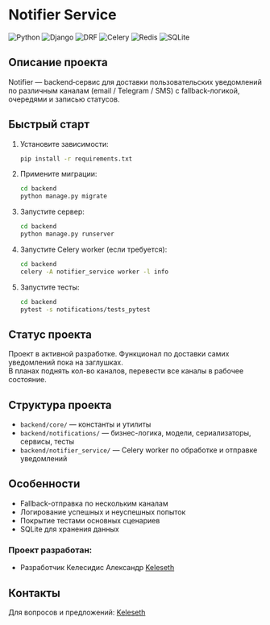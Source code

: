 # Notifier Service

![Python](https://img.shields.io/badge/python-3670A0?style=for-the-badge&logo=python&logoColor=ffdd54)
![Django](https://img.shields.io/badge/django-092E20?style=for-the-badge&logo=django&logoColor=white)
![DRF](https://img.shields.io/badge/djangorestframework-E74C3C?style=for-the-badge&logo=django&logoColor=white)
![Celery](https://img.shields.io/badge/celery-37814A?style=for-the-badge&logo=celery&logoColor=white)
![Redis](https://img.shields.io/badge/redis-DC382D?style=for-the-badge&logo=redis&logoColor=white)
![SQLite](https://img.shields.io/badge/sqlite-003B57?style=for-the-badge&logo=sqlite&logoColor=white)

## Описание проекта

Notifier — backend‑сервис для доставки пользовательских уведомлений по различным каналам (email / Telegram / SMS) с fallback‑логикой, очередями и записью статусов.

## Быстрый старт

1. Установите зависимости:
    ```bash
    pip install -r requirements.txt
    ```

2. Примените миграции:
    ```bash
    cd backend
    python manage.py migrate
    ```

3. Запустите сервер:
    ```bash
    cd backend
    python manage.py runserver
    ```

4. Запустите Celery worker (если требуется):
    ```bash
    cd backend
    celery -A notifier_service worker -l info
    ```

5. Запустите тесты:
    ```bash
    cd backend
    pytest -s notifications/tests_pytest
    ```

## Статус проекта
Проект в активной разработке. Функционал по доставки самих уведомлений пока на заглушках.  
В планах поднять кол-во каналов, перевести все каналы в рабочее состояние.


## Структура проекта

- `backend/core/` — константы и утилиты
- `backend/notifications/` — бизнес-логика, модели, сериализаторы, сервисы, тесты
- `backend/notifier_service/` — Celery worker по обработке и отправке уведомлений

## Особенности

- Fallback-отправка по нескольким каналам
- Логирование успешных и неуспешных попыток
- Покрытие тестами основных сценариев
- SQLite для хранения данных

### Проект разработан:

- Разработчик Келесидис Александр [Keleseth](https://github.com/Keleseth)


## Контакты

Для вопросов и предложений: [Keleseth](https://github.com/Keleseth)